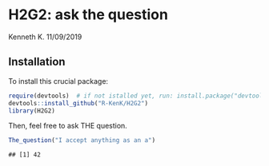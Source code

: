 H2G2: ask the question
================
Kenneth K.
11/09/2019

## Installation

To install this crucial
package:

``` r
require(devtools)  # if not istalled yet, run: install.package("devtools") 
devtools::install_github("R-KenK/H2G2")
library(H2G2)
```

Then, feel free to ask THE question.

``` r
The_question("I accept anything as an a")
```

    ## [1] 42

